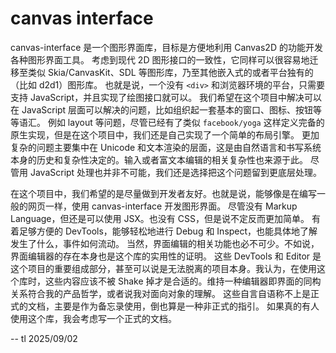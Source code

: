 
# canvas interface

canvas-interface 是一个图形界面库，目标是方便地利用 Canvas2D 的功能开发各种图形界面工具。
考虑到现代 2D 图形接口的一致性，它同样可以很容易地迁移至类似 Skia/CanvasKit、SDL 等图形库，乃至其他嵌入式的或者平台独有的（比如 d2d1）图形库。
也就是说，一个没有 `<div>` 和浏览器环境的平台，只需要支持 JavaScript，并且实现了绘图接口就可以。
我们希望在这个项目中解决可以在 JavaScript 层面可以解决的问题，比如组织起一套基本的窗口、图标、按钮等等语汇。
例如 layout 等问题，尽管已经有了类似 `facebook/yoga` 这样定义完备的原生实现，但是在这个项目中，我们还是自己实现了一个简单的布局引擎。
更加复杂的问题主要集中在 Unicode 和文本渲染的层面，这是由自然语言和书写系统本身的历史和复杂性决定的。输入或者富文本编辑的相关复杂性也来源于此。
尽管用 JavaScript 处理也并非不可能，我们还是选择把这个问题留到更底层处理。

在这个项目中，我们希望的是尽量做到开发者友好。也就是说，能够像是在编写一般的网页一样，使用 canvas-interface 开发图形界面。
尽管没有 Markup Language，但还是可以使用 JSX。也没有 CSS，但是说不定反而更加简单。
有着足够方便的 DevTools，能够轻松地进行 Debug 和 Inspect，也能具体地了解发生了什么，事件如何流动。
当然，界面编辑的相关功能也必不可少。不如说，界面编辑器的存在本身也是这个库的实用性的证明。
这些 DevTools 和 Editor 是这个项目的重要组成部分，甚至可以说是无法脱离的项目本身。我认为，在使用这个库时，这些内容应该不被
Shake 掉才是合适的。维持一种编辑器即界面的同构关系符合我的产品哲学，或者说我对面向对象的理解。
这些自言自语称不上是正式的文档，主要是作为备忘录使用，倒也算是一种非正式的指引。
如果真的有人使用这个库，我会考虑写一个正式的文档。

-- tl 2025/09/02
